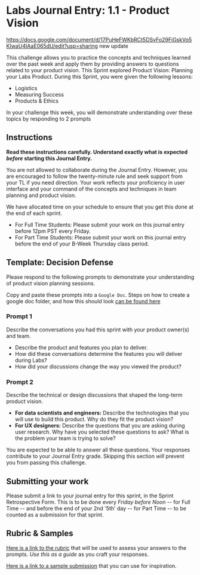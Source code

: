 # Labs Journal Entry: 1.1 - Product Vision
https://docs.google.com/document/d/17PuHeFWKbRCt5DSvFo29FiGskVo5KIwaU4IAaE065dU/edit?usp=sharing
new update 

This challenge allows you to practice the concepts and techniques learned over the past week and apply them by providing answers to questions related to your product vision. This Sprint explored Product Vision: Planning your Labs Product. During this Sprint, you were given the following lessons:

- Logistics
- Measuring Success
- Products & Ethics

In your challenge this week, you will demonstrate understanding over these topics by responding to 2 prompts

## Instructions

**Read these instructions carefully. Understand exactly what is expected _before_ starting this Journal Entry.**

You are not allowed to collaborate during the Journal Entry. However, you are encouraged to follow the twenty-minute rule and seek support from your TL if you need direction. Your work reflects your proficiency in user interface and your command of the concepts and techniques in team planning and product vision.

We have allocated time on your schedule to ensure that you get this done at the end of each sprint.

- For Full Time Students: Please submit your work on this journal entry before 12pm PST every Friday.
- For Part Time Students: Please submit your work on this journal entry before the end of your B-Week Thursday class period.

## Template: Decision Defense

Please respond to the following prompts to demonstrate your understanding of product vision planning sessions.

Copy and paste these prompts into a `Google Doc`. Steps on how to create a google doc folder, and how this should look [can be found here](https://www.notion.so/lambdaschool/Labs-Journal-Entry-Submission-Logistics-a6003eb8288b4fd1af0fb40a1a42d278)

### Prompt 1

Describe the conversations you had this sprint with your product owner(s) and team.

- Describe the product and features you plan to deliver.
- How did these conversations determine the features you will deliver during Labs?
- How did your discussions change the way you viewed the product?

### Prompt 2

Describe the technical or design discussions that shaped the long-term product vision.

- **For data scientists and engineers:** Describe the technologies that you will use to build this product. Why do they fit the product vision?
- **For UX designers:** Describe the questions that you are asking during user research. Why have you selected these questions to ask? What is the problem your team is trying to solve?

You are expected to be able to answer all these questions. Your responses contribute to your Journal Entry grade. Skipping this section _will_ prevent you from passing this challenge.

## Submitting your work

Please submit a link to your journal entry for this sprint, in the Sprint Retrospective Form. This is to be done every _Friday before Noon_ -- for Full Time -- and before the end of your 2nd '5th' day -- for Part Time -- to be counted as a submission for that sprint.

## Rubric & Samples

[Here is a link to the rubric](https://www.notion.so/lambdaschool/1-1-Rubric-Product-Vision-35451a1d7aa74ec799fa963f275e9a0c) that will be used to assess your answers to the prompts. _Use this as a guide_ as you craft your responses.

[Here is a link to a sample submission](https://docs.google.com/document/d/1H7eJ92uM_6xB4qPtVgQMSf4CfbHPuVDqr4mb1LaG8nk/edit) that you can use for inspiration.
